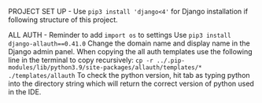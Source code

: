 PROJECT SET UP -
Use `pip3 install 'django<4'` for Django installation if following structure of this project.

ALL AUTH -
Reminder to add `import os` to settings
Use `pip3 install django-allauth==0.41.0`
Change the domain name and display name in the Django admin panel.
When copying the all auth templates use the following line in the terminal to copy recursively:
`cp -r ../.pip-modules/lib/python3.9/site-packages/allauth/templates/* ./templates/allauth`
To check the python version, hit tab as typing python into the directory string which will return the correct 
version of python used in the IDE.

